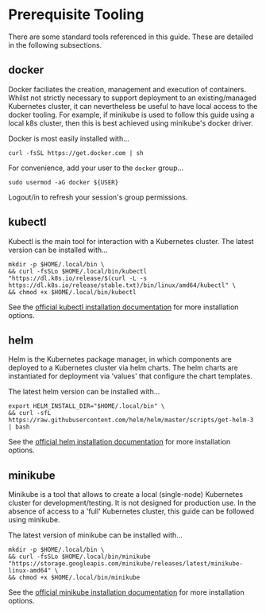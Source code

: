 # Prerequisite Tooling

There are some standard tools referenced in this guide. These are detailed in the following subsections.

## docker

Docker faciliates the creation, management and execution of containers. Whilst not strictly necessary to support deployment to an existing/managed Kubernetes cluster, it can nevertheless be useful to have local access to the docker tooling. For example, if minikube is used to follow this guide using a local k8s cluster, then this is best achieved using minikube's docker driver.

Docker is most easily installed with...
```
curl -fsSL https://get.docker.com | sh
```

For convenience, add your user to the `docker` group...
```
sudo usermod -aG docker ${USER}
```

Logout/in to refresh your session's group permissions.

## kubectl

Kubectl is the main tool for interaction with a Kubernetes cluster. The latest version can be installed with...
```
mkdir -p $HOME/.local/bin \
&& curl -fsSLo $HOME/.local/bin/kubectl "https://dl.k8s.io/release/$(curl -L -s https://dl.k8s.io/release/stable.txt)/bin/linux/amd64/kubectl" \
&& chmod +x $HOME/.local/bin/kubectl
```

See the [official kubectl installation documentation](https://kubernetes.io/docs/tasks/tools/install-kubectl-linux/) for more installation options.

## helm

Helm is the Kubernetes package manager, in which components are deployed to a Kubernetes cluster via helm charts. The helm charts are instantiated for deployment via 'values' that configure the chart templates.

The latest helm version can be installed with...
```
export HELM_INSTALL_DIR="$HOME/.local/bin" \
&& curl -sfL https://raw.githubusercontent.com/helm/helm/master/scripts/get-helm-3 | bash
```

See the [official helm installation documentation](https://helm.sh/docs/intro/install/) for more installation options.

## minikube

Minikube is a tool that allows to create a local (single-node) Kubernetes cluster for development/testing. It is not designed for production use. In the absence of access to a 'full' Kubernetes cluster, this guide can be followed using minikube.

The latest version of minikube can be installed with...
```
mkdir -p $HOME/.local/bin \
&& curl -fsSLo $HOME/.local/bin/minikube "https://storage.googleapis.com/minikube/releases/latest/minikube-linux-amd64" \
&& chmod +x $HOME/.local/bin/minikube
```

See the [official minikube installation documentation](https://minikube.sigs.k8s.io/docs/start/) for more installation options.
